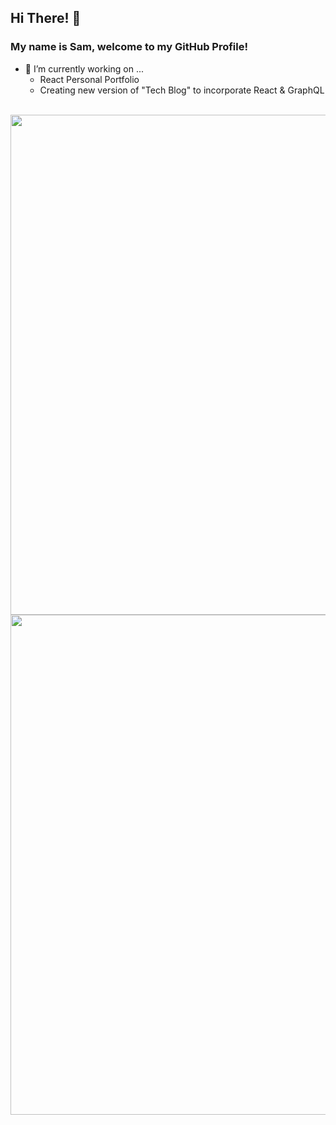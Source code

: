 ## Hi There! 👋
### My name is Sam, welcome to my GitHub Profile!

- 🔭 I’m currently working on ...
  - React Personal Portfolio
  - Creating new version of "Tech Blog" to incorporate React & GraphQL
<br/>
  <div align='center'>
    <a href="https://github.com/gamgee-em/github-readme-stats ">
      <img style='height: 20vh' align="center" src="https://github-readme-stats.vercel.app/api/top-langs/?username=gamgee-em&layout=compact" />
    </a>
    <a href="https://github.com/gamgee-em/">
      <img style='height: 20vh' align="center" src="https://github-readme-stats.vercel.app/api?username=gamgee-em&hide=issues" />
    </a>
  </div

<!--
**gamgee-em/gamgee-em** is a ✨ _special_ ✨ repository because its `README.md` (this file) appears on your GitHub profile.

Here are some ideas to get you started:

- 🔭 I’m currently working on ...
- 🌱 I’m currently learning ...
- 👯 I’m looking to collaborate on ...
- 🤔 I’m looking for help with ...
- 💬 Ask me about ...
- 📫 How to reach me: ...
- 😄 Pronouns: ...
- ⚡ Fun fact: ...
-->
